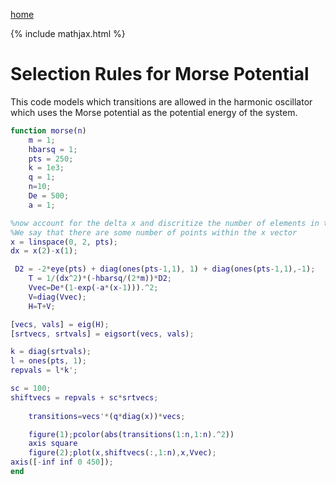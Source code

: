 
[home](/README.md)

{% include mathjax.html %}

# Selection Rules for Morse Potential
This code models which transitions are allowed in the harmonic oscillator which uses the Morse potential as the potential energy of the system. 

```Matlab
function morse(n)
    m = 1;
    hbarsq = 1; 
    pts = 250;
    k = 1e3;
    q = 1;
    n=10;
    De = 500;
    a = 1;

%now account for the delta x and discritize the number of elements in the x vector 
%We say that there are some number of points within the x vector
x = linspace(0, 2, pts);
dx = x(2)-x(1);

 D2 = -2*eye(pts) + diag(ones(pts-1,1), 1) + diag(ones(pts-1,1),-1);   
    T = 1/(dx^2)*(-hbarsq/(2*m))*D2;
    Vvec=De*(1-exp(-a*(x-1))).^2;
    V=diag(Vvec);
    H=T+V; 

[vecs, vals] = eig(H);
[srtvecs, srtvals] = eigsort(vecs, vals);

k = diag(srtvals);
l = ones(pts, 1);
repvals = l*k';

sc = 100;
shiftvecs = repvals + sc*srtvecs;
    
    transitions=vecs'*(q*diag(x))*vecs;

    figure(1);pcolor(abs(transitions(1:n,1:n).^2))
    axis square
    figure(2);plot(x,shiftvecs(:,1:n),x,Vvec); 
axis([-inf inf 0 450]);
end
```
